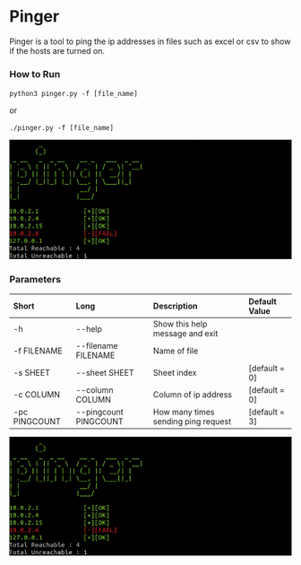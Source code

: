 # Pinger
Pinger is a tool to ping the ip addresses in files such as excel or csv to show if the hosts are turned on.

### How to Run
```
python3 pinger.py -f [file_name] 
```
or
```
./pinger.py -f [file_name]
```
![output](pictures/output.png)

### Parameters
| Short        | Long           | Description  | Default Value |
|:-----|:-----|:-----|:-----|
| -h | --help | Show this help message and exit |
| -f FILENAME | --filename FILENAME |   Name of file |
| -s SHEET | --sheet SHEET |  Sheet index | [default = 0] | 
| -c COLUMN | --column COLUMN | Column of ip address | [default = 0] |
| -pc PINGCOUNT | --pingcount PINGCOUNT | How many times sending ping request | [default = 3] |

![output](pictures/output.png)